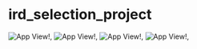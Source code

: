 # ird_selection_project


![App View!](AppView/appview1.png),
![App View!](AppView/appview2.png),
![App View!](AppView/appview3.png),
![App View!](AppView/appview4.png),

